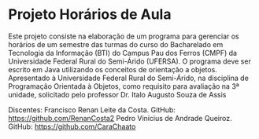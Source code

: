 # Projeto Horários de Aula

Este projeto consiste na elaboração de um programa para gerenciar os horários de um semestre das turmas do curso do Bacharelado em Tecnologia da Informação (BTI) do
Campus Pau dos Ferros (CMPF) da Universidade Federal Rural do Semi-Árido (UFERSA). O programa deve ser escrito em Java utilizando os conceitos de orientação a objetos.
Apresentado à Universidade Federal Rural do Semi-Árido, na disciplina de Programação Orientada à Objetos, como requisito para avaliação na 3ª unidade, solicitado pelo professor Dr. Italo Augusto Souza de Assis

Discentes: 
Francisco Renan Leite da Costa. GitHub: <https://github.com/RenanCosta2>
Pedro Vinícius de Andrade Queiroz. GitHub: <https://github.com/CaraChaato>
